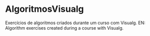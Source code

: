 # AlgoritmosVisualg
 Exercícios de algoritmos criados durante um curso com Visualg. EN: Algorithm exercises created during a course with Visualg.
